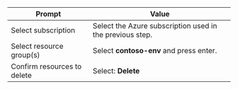 | Prompt | Value |
|--------|-------|
| Select subscription | Select the Azure subscription used in the previous step. |
| Select resource group(s) | Select <b>contoso-env</b> and press enter. |
| Confirm resources to delete | Select: <b>Delete</b> |
